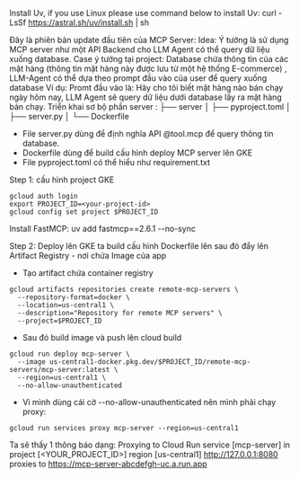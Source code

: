 Install Uv, if you use Linux please use command below to install Uv: 
curl -LsSf https://astral.sh/uv/install.sh | sh

Đây là phiên bản update đầu tiên của MCP Server:
Idea: Ý tưởng là sử dụng MCP server như một API Backend cho LLM Agent có thể query dữ liệu xuống database.
Case ý tưởng tại project: Database chứa thông tin của các mặt hàng (thông tin mặt hàng này được lưu từ một hệ thống E-commerce) , LLM-Agent có thể dựa theo prompt đầu vào của user để query xuống database
Ví dụ: Promt đầu vào là: Hãy cho tôi biết mặt hàng nào bán chạy ngày hôm nay, LLM Agent sẽ query dữ liệu dưới database lấy ra mặt hàng bán chạy. 
Triển khai sơ bộ phần server : 
├── server
│   ├── pyproject.toml
│   ├── server.py
│   └── Dockerfile

- File server.py dùng để định nghĩa API @tool.mcp để query thông tin database.
- Dockerfile dùng để build cấu hình deploy MCP server lên GKE
- File pyproject.toml có thể hiểu như requirement.txt

Step 1: cấu hình project GKE
```
gcloud auth login
export PROJECT_ID=<your-project-id>
gcloud config set project $PROJECT_ID
```

Install FastMCP: uv add fastmcp==2.6.1 --no-sync

Step 2: Deploy lên GKE
ta build cấu hình Dockerfile lên sau đó đẩy lên Artifact Registry - nơi chứa Image của app

- Tạo artifact chứa container registry
```
gcloud artifacts repositories create remote-mcp-servers \
  --repository-format=docker \
  --location=us-central1 \
  --description="Repository for remote MCP servers" \
  --project=$PROJECT_ID
```

- Sau đó build image và push lên cloud build

```
gcloud run deploy mcp-server \
  --image us-central1-docker.pkg.dev/$PROJECT_ID/remote-mcp-servers/mcp-server:latest \
  --region=us-central1 \
  --no-allow-unauthenticated
```

- Vì mình dùng cái cờ --no-allow-unauthenticated nên mình phải chạy proxy:

```
gcloud run services proxy mcp-server --region=us-central1
```


Ta sẽ thấy 1 thông báo dạng:
Proxying to Cloud Run service [mcp-server] in project [<YOUR_PROJECT_ID>] region [us-central1]
http://127.0.0.1:8080 proxies to https://mcp-server-abcdefgh-uc.a.run.app





